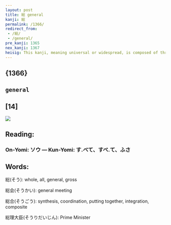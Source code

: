 ```yaml
---
layout: post
title: 総 general
kanji: 総
permalink: /1366/
redirect_from:
 - /総/
 - /general/
pre_kanji: 1365
nex_kanji: 1367
heisig: This kanji, meaning universal or widespread, is composed of three elements: <i>thread</i> . . . <i>public</i> . . . <i>heart</i>.
---
```


## {1366}

## `general`

## [14]

<div class="stroke"><img src="E7B78F.png" /></div>

## Reading:

### On-Yomi: ソウ &mdash; Kun-Yomi: す.べて、すべ.て、ふさ

## Words:

総(そう): whole, all, general, gross

総会(そうかい): general meeting

総合(そうごう): synthesis, coordination, putting together, integration, composite

総理大臣(そうりだいじん): Prime Minister
